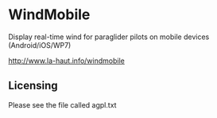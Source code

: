 WindMobile
==========

Display real-time wind for paraglider pilots on mobile devices (Android/iOS/WP7)

http://www.la-haut.info/windmobile

Licensing
---------

Please see the file called agpl.txt